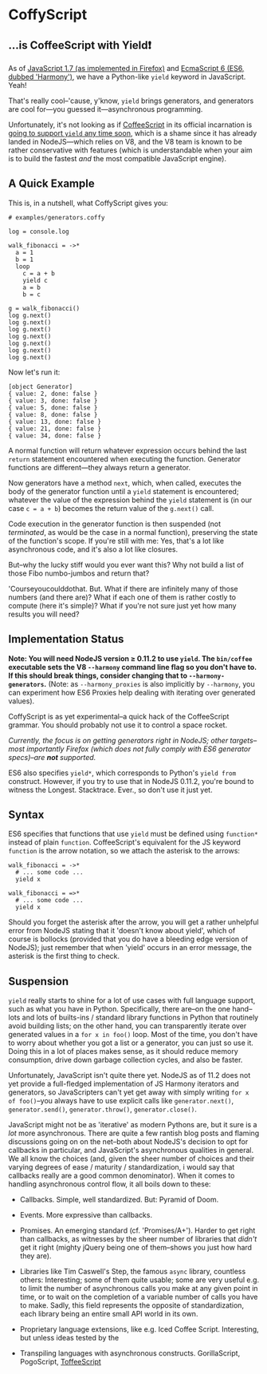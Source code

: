 


# CoffyScript

## ...is CoffeeScript with Yield❗

As of
[JavaScript 1.7 (as implemented in Firefox)](https://developer.mozilla.org/en-US/docs/Web/JavaScript/Guide/Iterators_and_Generators)
and
[EcmaScript 6 (ES6, dubbed 'Harmony')](http://wiki.ecmascript.org/doku.php?id=harmony:generators), we have a
Python-like `yield` keyword in JavaScript. Yeah!

That's really cool–'cause, y'know, `yield` brings generators, and generators are cool for—you
guessed it—asynchronous programming.

Unfortunately, it's not looking as if [CoffeeScript](https://github.com/jashkenas/coffee-script) in its
official incarnation is [going to support `yield` any time soon](https://github.com/jashkenas/coffee-script/wiki/FAQ#unsupported-features),
which is a shame since it has already landed in NodeJS—which relies on V8, and the V8 team is known to be rather
conservative with features (which is understandable when your aim is to build the fastest *and* the most compatible
JavaScript engine).

## A Quick Example

This is, in a nutshell, what CoffyScript gives you:

    # examples/generators.coffy

    log = console.log

    walk_fibonacci = ->*
      a = 1
      b = 1
      loop
        c = a + b
        yield c
        a = b
        b = c

    g = walk_fibonacci()
    log g.next()
    log g.next()
    log g.next()
    log g.next()
    log g.next()
    log g.next()
    log g.next()

Now let's run it:

    [object Generator]
    { value: 2, done: false }
    { value: 3, done: false }
    { value: 5, done: false }
    { value: 8, done: false }
    { value: 13, done: false }
    { value: 21, done: false }
    { value: 34, done: false }

A normal function will return whatever expression occurs behind the last `return` statement encountered
when executing the function. Generator functions are different—they always return a generator.

Now generators have a method `next`, which, when called, executes the body of the generator function until
a `yield` statement is encountered; whatever the value of the expression behind the `yield` statement is
(in our case `c = a + b`) becomes the return value of the `g.next()` call.

Code execution in the generator function is then suspended (not *terminated*, as would be the case in a
normal function), preserving the state of the function's scope. If you're still with me: Yes, that's a lot
like asynchronous code, and it's also a lot like closures.

But–why the lucky stiff would you ever want this? Why not build a list of those Fibo numbo-jumbos and return
that?

'Courseyoucoulddothat. But. What if there are infinitely many of those numbers (and there are)? What if
each one of them is rather costly to compute (here it's simple)? What if you're not sure just yet how many
results you will need?


## Implementation Status

**Note: You will need NodeJS version ≥ 0.11.2 to use `yield`. The `bin/coffee` executable sets the V8
`--harmony` command line flag so you don't have to. If this should break things, consider changing
that to `--harmony-generators`.** (Note: as `--harmony_proxies` is also implicitly by `--harmony`,
you can experiment how ES6 Proxies help dealing with iterating over generated values).

CoffyScript is as yet experimental–a quick hack of the CoffeeScript grammar. You should probably not use
it to control a space rocket.

*Currently, the focus is on getting generators right in NodeJS; other targets–most importantly Firefox
(which does not fully comply with ES6 generator specs)–are **not** supported.*

ES6 also specifies `yield*`, which corresponds to Python's `yield from` construct. However, if you try to
use that in NodeJS 0.11.2, you're bound to witness the Longest. Stacktrace. Ever., so don't use it just
yet.

## Syntax

ES6 specifies that functions that use `yield` must be defined using `function*` instead of plain `function`.
CoffeeScript's equivalent for the JS keyword `function` is the arrow notation, so we attach the asterisk
to the arrows:

    walk_fibonacci = ->*
      # ... some code ...
      yield x

    walk_fibonacci = =>*
      # ... some code ...
      yield x

Should you forget the asterisk after the arrow, you will get a rather unhelpful error from NodeJS stating
that it 'doesn't know about yield', which of course is bollocks (provided that you do have a bleeding edge
version of NodeJS); just remember that when 'yield' occurs in an error message, the asterisk is the first
thing to check.

## Suspension

`yield` really starts to shine for a lot of use cases with full language support, such as what you have in
Python. Specifically, there are–on the one hand–lots and lots of builts-ins / standard library functions
in Python that routinely avoid building lists; on the other hand, you can transparently iterate over
generated values in a `for x in foo()` loop. Most of the time, you don't have to worry about whether you
got a list or a generator, you can just so use it. Doing this in a lot of places makes sense, as it should
reduce memory consumption, drive down garbage collection cycles, and also be faster.

Unfortunately, JavaScript isn't quite there yet. NodeJS as of 11.2 does not yet provide a full-fledged
implementation of JS Harmony iterators and generators, so JavaScripters can't yet get away with simply
writing `for x of foo()`–you always have to use explicit calls like `generator.next()`, `generator.send()`,
`generator.throw()`, `generator.close()`.

JavaScript might not be as 'iterative' as modern Pythons are, but it sure is a *lot* more asynchronous.
There are quite a few rantish blog posts and flaming discussions going on on the net–both about NodeJS's
decision to opt for callbacks in particular, and JavaScript's asynchronous qualities in general. We all know
the choices (and, given the sheer number of choices and their varying degrees of ease / maturity /
standardization, i would say that callbacks really are a good common denominator). When it comes to
handling asynchronous control flow, it all boils down to these:

* Callbacks. Simple, well standardized. But: Pyramid of Doom.

* Events. More expressive than callbacks.

* Promises. An emerging standard (cf. 'Promises/A+'). Harder to get right than callbacks, as witnesses by
  the sheer number of libraries that *didn't* get it right (mighty jQuery being one of them–shows you just
  how hard they are).

* Libraries like Tim Caswell's Step, the famous `async` library, countless others: Interesting; some of them
  quite usable; some are very useful e.g. to limit the number of asynchronous calls you make at any given
  point in time, or to wait on the completion of a variable number of calls you have to make. Sadly, this
  field represents the opposite of standardization, each library being an entire small API world in its
  own.

* Proprietary language extensions, like e.g. Iced Coffee Script. Interesting, but unless ideas tested by the

* Transpiling languages with asynchronous constructs. GorillaScript, PogoScript,
  [ToffeeScript](https://github.com/jiangmiao/toffee-script)







